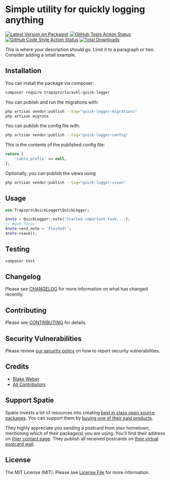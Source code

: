 # Simple utility for quickly logging anything

[![Latest Version on Packagist](https://img.shields.io/packagist/v/trapzpro/laravel-quick-logger.svg?style=flat-square)](https://packagist.org/packages/trapzpro/laravel-quick-logger)
[![GitHub Tests Action Status](https://img.shields.io/github/workflow/status/trapzpro/laravel-quick-logger/run-tests?label=tests)](https://github.com/trapzpro/laravel-quick-logger/actions?query=workflow%3Arun-tests+branch%3Amain)
[![GitHub Code Style Action Status](https://img.shields.io/github/workflow/status/trapzpro/laravel-quick-logger/Check%20&%20fix%20styling?label=code%20style)](https://github.com/trapzpro/laravel-quick-logger/actions?query=workflow%3A"Check+%26+fix+styling"+branch%3Amain)
[![Total Downloads](https://img.shields.io/packagist/dt/trapzpro/laravel-quick-logger.svg?style=flat-square)](https://packagist.org/packages/trapzpro/laravel-quick-logger)

This is where your description should go. Limit it to a paragraph or two. Consider adding a small example.

## Installation

You can install the package via composer:

```bash
composer require trapzpro/laravel-quick-logger
```

You can publish and run the migrations with:

```bash
php artisan vendor:publish --tag="quick-logger-migrations"
php artisan migrate
```

You can publish the config file with:

```bash
php artisan vendor:publish --tag="quick-logger-config"
```

This is the contents of the published config file:

```php
return [
    'table_prefix' => null,
];
```

Optionally, you can publish the views using

```bash
php artisan vendor:publish --tag="quick-logger-views"
```

## Usage

```php
use Trapzpro\QuickLogger\QuickLogger;

$note = QuickLogger::note('Started important task...');
// much focus
$note->end_note = 'Finshed!';
$note->save();

```

## Testing

```bash
composer test
```

## Changelog

Please see [CHANGELOG](CHANGELOG.md) for more information on what has changed recently.

## Contributing

Please see [CONTRIBUTING](.github/CONTRIBUTING.md) for details.

## Security Vulnerabilities

Please review [our security policy](../../security/policy) on how to report security vulnerabilities.

## Credits

-   [Blake Weber](https://github.com/trapzpro)
-   [All Contributors](../../contributors)

## Support Spatie

Spatie invests a lot of resources into creating [best in class open source packages](https://spatie.be/open-source). You can support them by [buying one of their paid products](https://spatie.be/open-source/support-us).

They highly appreciate you sending a postcard from your hometown, mentioning which of their package(s) you are using. You'll find their address on [thier contact page](https://spatie.be/about-us). They publish all received postcards on [their virtual postcard wall](https://spatie.be/open-source/postcards).

## License

The MIT License (MIT). Please see [License File](LICENSE.md) for more information.
